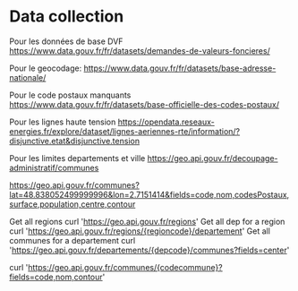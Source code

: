 # Data collection

Pour les données de base DVF
<https://www.data.gouv.fr/fr/datasets/demandes-de-valeurs-foncieres/>

Pour le geocodage:
<https://www.data.gouv.fr/fr/datasets/base-adresse-nationale/>

Pour le code postaux manquants
<https://www.data.gouv.fr/fr/datasets/base-officielle-des-codes-postaux/>

Pour les lignes haute tension
<https://opendata.reseaux-energies.fr/explore/dataset/lignes-aeriennes-rte/information/?disjunctive.etat&disjunctive.tension>

Pour les limites departements et ville
<https://geo.api.gouv.fr/decoupage-administratif/communes>

<https://geo.api.gouv.fr/communes?lat=48.838052499999996&lon=2.7151414&fields=code,nom,codesPostaux,surface,population,centre,contour>

Get all regions
curl 'https://geo.api.gouv.fr/regions'
Get all dep for a region
curl 'https://geo.api.gouv.fr/regions/{regioncode}/departement'
Get all communes for a departement
curl 'https://geo.api.gouv.fr/departements/{depcode}/communes?fields=center'

curl 'https://geo.api.gouv.fr/communes/{codecommune}?fields=code,nom,contour'
